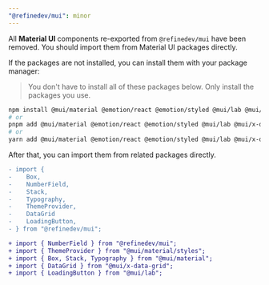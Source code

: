 ```yaml
---
"@refinedev/mui": minor
---
```


All **Material UI** components re-exported from `@refinedev/mui` have been removed. You should import them from Material UI packages directly.

If the packages are not installed, you can install them with your package manager:

> You don't have to install all of these packages below. Only install the packages you use.

```bash
npm install @mui/material @emotion/react @emotion/styled @mui/lab @mui/x-data-grid
# or
pnpm add @mui/material @emotion/react @emotion/styled @mui/lab @mui/x-data-grid
# or
yarn add @mui/material @emotion/react @emotion/styled @mui/lab @mui/x-data-grid
```

After that, you can import them from related packages directly.

```diff
- import {
-    Box,
-    NumberField,
-    Stack,
-    Typography,
-    ThemeProvider,
-    DataGrid
-    LoadingButton,
- } from "@refinedev/mui";

+ import { NumberField } from "@refinedev/mui";
+ import { ThemeProvider } from "@mui/material/styles";
+ import { Box, Stack, Typography } from "@mui/material";
+ import { DataGrid } from "@mui/x-data-grid";
+ import { LoadingButton } from "@mui/lab";
```
